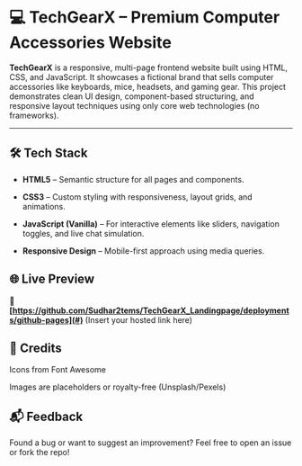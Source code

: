 # 💻 TechGearX – Premium Computer Accessories Website

**TechGearX** is a responsive, multi-page frontend website built using HTML, CSS, and JavaScript. It showcases a fictional brand that sells computer accessories like keyboards, mice, headsets, and gaming gear. This project demonstrates clean UI design, component-based structuring, and responsive layout techniques using only core web technologies (no frameworks).

---

## 🛠️ Tech Stack

- **HTML5** – Semantic structure for all pages and components.

- **CSS3** – Custom styling with responsiveness, layout grids, and animations.

- **JavaScript (Vanilla)** – For interactive elements like sliders, navigation toggles, and live chat simulation.

- **Responsive Design** – Mobile-first approach using media queries.

## 🌐 Live Preview

🚀 **[https://github.com/Sudhar2tems/TechGearX_Landingpage/deployments/github-pages](#)** (Insert your hosted link here)


## 🙌 Credits

Icons from Font Awesome

Images are placeholders or royalty-free (Unsplash/Pexels)

## 📬 Feedback

Found a bug or want to suggest an improvement? Feel free to open an issue or fork the repo!

